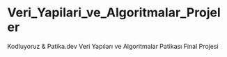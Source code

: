 # Veri_Yapilari_ve_Algoritmalar_Projeler
Kodluyoruz &amp; Patika.dev Veri Yapıları ve Algoritmalar Patikası Final Projesi
